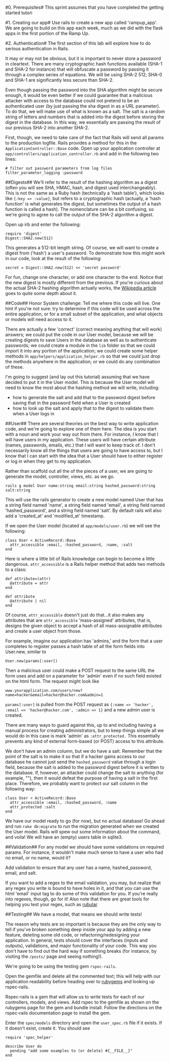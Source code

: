 #0. Prerequisites#
This sprint assumes that you have completed the getting started tutori

#1. Creating our app#
Use rails to create a new app called 'rampup_app'. We are going to build on this app each week, much as we did with the flask apps in the first portion of the Ramp Up.

#2. Authentication#
The first section of this lab will explore how to do serious authentication in Rails. 

It may or may not be obvious, but it is important to never store a password in cleartext. There are many cryptographic hash functions available (SHA-1 and SHA-2 for instance) that will obfuscate a password by passing it through a complex series of equations. We will be using SHA-2 512; SHA-0 and SHA-1 are significantly less secure than SHA-2.

Even though passing the password into the SHA algorithm might be secure enough, it would be even better if we could guarantee that a malicious attacker with access to the database could not pretend to be an authenticated user (by just passing the sha digest in as a URL parameter). To do that, we will make use of what is known as a salt. The salt is a random string of letters and numbers that is added into the digest before storing the digest in the database. In this way, we essentially are passing the result of our previous SHA-2 into another SHA-2. 

First, though, we need to take care of the fact that Rails will send all params to the production logfile. Rails provides a method for this in the `ApplicationController::Base` code. Open up your application controller at `app/controllers/application_controller.rb` and add in the following two lines:
```
# filter out password parameters from log files
filter_parameter_logging :password
```

##Digests##
We'll refer to the result of the hashing algorithm as a digest (often you will see SHA, HMAC, hash, and digest used interchangeably). This is not the same as a Ruby hash (technically a 'hash table'), which looks like `{:key => :value}`, but refers to a cryptographic hash (actually, a 'hash function' is what generates the digest, but sometimes the output of a hash function is called a hash). The nomenclature can be a bit confusing, so we're going to agree to call the output of the SHA-2 algorithm a digest.

Open up irb and enter the following:
```
require 'digest'
Digest::SHA2.new(512)
```
This generates a 512-bit length string. Of course, we will want to create a digest from ('hash') a user's password. To demonstrate how this might work in our code, look at the result of the following:
```
secret = Digest::SHA2.new(512) << 'secret password'
```
For fun, change one character, or add one character to the end. Notice that the new digest is mostly different from the previous. If you're curious about the actual SHA-2 hashing algorithm actually works, the [Wikipedia article](http://en.wikipedia.org/wiki/SHA-2) goes to quite some depth about it.

##Code##
Honor System challenge: Tell me where this code will live. One hint if you're not sure: try to determine if this code will be used across the entire application, or for a small subset of the application, and what objects or models will need access to it.

There are actually a few 'correct' (correct meaning anything that will work) answers; we could put the code in our User model, because we will be creating digests to save Users in the database as well as to authenticate passwords; we could create a module in the `lib` folder so that we could import it into any portion of the application; we could create some helper methods in `app/helpers/application_helper.rb` so that we could just drop the methods anywhere in the application; or we could do any combination of these.

I'm going to suggest (and lay out this tutorial) assuming that we have decided to put it in the User model. This is because the User model will need to know the most about the hashing method we will write, including:
- how to generate the salt and add that to the password digest before saving that in the password field when a User is created
- how to look up the salt and apply that to the digest to validate them when a User logs in

##User##
There are several theories on the best way to write application code, and we're going to explore one of them here. The idea is you start with a noun and work your way out from there. For instance, I know that I will have users in my application. These users will have certain attribute (names, passwords, emails, etc.) that I will want to keep track of. I don't necessarily know all the things that users are going to have access to, but I know that I can start with the idea that a User should have to either register or log in when they get to my application.

Rather than scaffold out all the of the pieces of a user, we are going to generate the model, controller, views, etc. as we go.
```
rails g model User name:string email:string hashed_password:string salt:string
```
This will use the rails generator to create a new model named User that has a string field named 'name', a string field named 'email', a string field named 'hashed_password', and a string field named 'salt'. By default rails will also add a 'created_at' and 'modified_at' timestamp.

If we open the User model (located at `app/models/user.rb`) we will see the following:
```
class User < ActiveRecord::Base
  attr_accessible :email, :hashed_password, :name, :salt
end
```
Here is where a little bit of Rails knowledge can begin to become a little dangerous. `attr_accessible` is a Rails helper method that adds two methods to a class:
```
def attribute=(attr)
  @attribute = attr
end

def attribute
  @attribute | nil
end
```
Of course, `attr_accessible` doesn't just do that...it also makes any attributes that are `attr_accessible` 'mass-assigned' attributes, that is, designs the given object to accept a hash of all mass-assignable attributes and create a user object from those.

For example, imagine our application has 'admins,' and the form that a user completes to register passes a hash table of all the form fields into User.new, similar to
```
User.new(params[:user])
```
Then a malicious user could make a POST request to the same URL the form uses and add on a parameter for 'admin' even if no such field existed on the html form. The request might look like
```
www.yourapplication.com/users/new?name=hacker&email=hacker@hacker.com&admin=1
```
`params[:user]` is pulled from the POST request as `{:name => 'hacker', :email => 'hacker@hacker.com', :admin => 1}` and a new admin user is created.

There are many ways to guard against this, up to and including having a manual process for creating administrators, but to keep things simple all we would do in this case is mark 'admin' as `:attr_protected.` This essentially prevents any kind of external form-based (or POST) access to this attribute.

We don't have an admin column, but we do have a salt. Remember that the point of the salt is to make it so that if a hacker gains access to our database he cannot just send the `hashed_password` value through a login field, because the salt is added to the password digest before it is written to the database. If, however, an attacker could change the salt to anything (for example, ""), then it would defeat the purpose of having a salt in the first place. Therefore, we probably want to protect our salt column in the following way:
```
class User < ActiveRecord::Base
  attr_accessible :email, :hashed_password, :name
  attr_protected :salt
end
```
We have our model ready to go (for now), but no actual database! Go ahead and run
`rake db:migrate`
to run the migration generated when we created the User model. Rails will spew out some information about the command, and voila! We will have an (empty) users table in sqlite3.

##Validation##
For any model we should have some validations on required params. For instance, it wouldn't make much sense to have a user who had no email, or no name, would it?

Add validation to ensure that any user has a name, hashed_password, email, and salt.

If you want to add a regex to the email validation, you may, but realize that any regex you write is bound to have holes in it, and that you can use the html 'email' input tag to do some of this validation for you. If you're really into regexes, though, go for it! Also note that there are great tools for helping you test your regex, such as [rubular](http://rubular.com/).

##Testing##
We have a model, that means we should write tests!

The reason why tests are so important is because they are the only way to tell if you've broken something deep inside your app by adding a new feature, deleting some old code, or refactoring/redesigning your application. In general, tests should cover the interfaces (inputs and outputs), validations, and major functionality of your code. This way you don't have to find out the hard way if something breaks (for instance, by visiting the `/posts/` page and seeing nothing!).

We're going to be using the testing gem `rspec-rails`.

Open the gemfile and delete all the commented text; this will help with our application readability before heading over to [rubygems](http://rubygems.org) and looking up rspec-rails.

Rspec-rails is a gem that will allow us to write tests for each of our controllers, models, and views. Add rspec to the gemfile as shown on the rubygems page for the gem and bundle install. Follow the directions on the rspec-rails documentation page to install the gem.

Enter the `spec/models` directory and open the `user_spec.rb` file if it exists. If it doesn't exist, create it. You should see
```
require 'spec_helper'

describe User do
  pending "add some examples to (or delete) #{__FILE__}"
end
```

